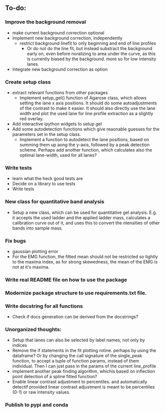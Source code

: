 ## To-do:

### Improve the background removal

* make current background correction optional
* Implement new background correction, independently
    * restrict background linefit to only beginning and end of line profiles
        * Or do not do the line fit, but instead substract the background early on, even before noralizing to area under the curve, as this is currently biased by the background. more so for low intensity lanes.
* Integrate new background correction as option

### Create setup class

* extract relevant functions from other packages
    * Implement setup_gel() function of Agarose class, which allows setting the lane x axis positions. It should do some autoadjustments of the contrast to make it easier. It should also directly use the lane width and plot the used lane for line profile extraction as a slightly red overlay.
* Add interactive ipython widgets to setup gel
* Add some autodetection functions which give reaonable guesses for the parameters set in the setup class.
    * Implement a function to autodetect the lane positions, based on summing them up aong the y-axis, followed by a peak detection scheme. Perhaps add another function, which calculates also the optimal lane-width, used for all lanes?

### Write tests

* learn what the heck good tests are
* Decide on a library to use tests
* Write tests


### New class for quantitative band analysis
* Setup a new class, which can be used for quantitative gel analysis. E.g. it accepts the used ladder and the applied ladder mass, calculates a calibration curve out of it, and uses this to convert the ntensities of other bands into sample mass.

### Fix bugs

* gaussian plotting error
* For the EMG function, the fitted mean should not be restricted so tightly to the maxima index, as for strong skewedness, the mean of the EMG is not at it's maxima.

### Write real README file on how to use the package

### Modernize package structure to use requirements.txt file.

### Write docstring for all functions
* Check if docs generation can be derived from the docstrings?

### Unorganized thoughts:
* Setup that lanes can also be selected by label names, not only by indices
* Remove the if statements in the fit plotting rotine. perhaps by using the dataframe? Or by changing the call signature of the single_peak function, to accept a tuple of function params, instead of them individual. Then I can just pass in the params of the current line_profile
* implement another peak finding algorithm, whichis based on inflection point detection of a spline fitted function?
* Enable linear contrast adjustment to percentiles. and automatically detectif provided linear contrast adjustment is meant to be percentiles (0-1) or raw intensity values.

### Publish to pypi and conda

